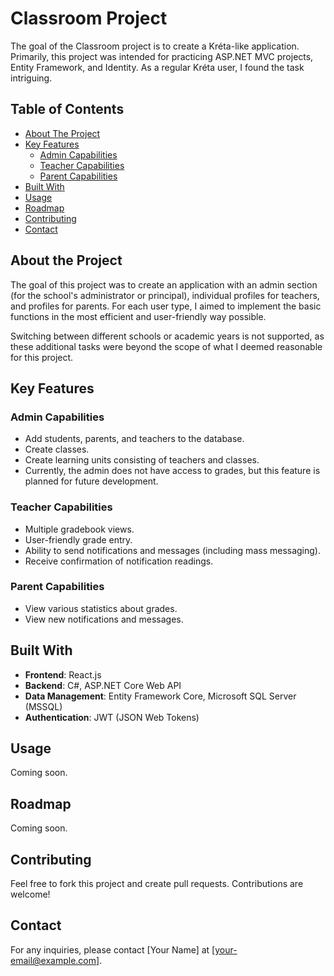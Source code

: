 # Classroom Project

The goal of the Classroom project is to create a Kréta-like application. Primarily, this project was intended for practicing ASP.NET MVC projects, Entity Framework, and Identity. As a regular Kréta user, I found the task intriguing.

## Table of Contents
- [About The Project](#about-the-project)
- [Key Features](#key-features)
  - [Admin Capabilities](#admin-capabilities)
  - [Teacher Capabilities](#teacher-capabilities)
  - [Parent Capabilities](#parent-capabilities)
- [Built With](#built-with)
- [Usage](#usage)
- [Roadmap](#roadmap)
- [Contributing](#contributing)
- [Contact](#contact)

## About the Project
The goal of this project was to create an application with an admin section (for the school's administrator or principal), individual profiles for teachers, and profiles for parents. For each user type, I aimed to implement the basic functions in the most efficient and user-friendly way possible.

Switching between different schools or academic years is not supported, as these additional tasks were beyond the scope of what I deemed reasonable for this project.

## Key Features

### Admin Capabilities
- Add students, parents, and teachers to the database.
- Create classes.
- Create learning units consisting of teachers and classes.
- Currently, the admin does not have access to grades, but this feature is planned for future development.

### Teacher Capabilities
- Multiple gradebook views.
- User-friendly grade entry.
- Ability to send notifications and messages (including mass messaging).
- Receive confirmation of notification readings.

### Parent Capabilities
- View various statistics about grades.
- View new notifications and messages.

## Built With
- **Frontend**: React.js
- **Backend**: C#, ASP.NET Core Web API
- **Data Management**: Entity Framework Core, Microsoft SQL Server (MSSQL)
- **Authentication**: JWT (JSON Web Tokens)

## Usage
Coming soon.

## Roadmap
Coming soon.

## Contributing
Feel free to fork this project and create pull requests. Contributions are welcome!

## Contact
For any inquiries, please contact [Your Name] at [your-email@example.com].





